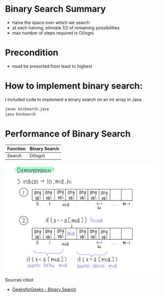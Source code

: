 # Binary Search Summary

- halve the space over which we search
- at each halving, elimiate 1/2 of remaining possibilities
- max number of steps required is O(logn)

# Precondition
- must be presorted from least to highest

# How to implement binary search:
I included code to implement a binary search on an int array in Java. 
```sh
javac binSearch.java
java binSearch
```

# Performance of Binary Search
| Function | Binary Search | 
| ------ | - | 
| Search | O(logn) | 

![Alt text](Algorithms/BinarySearch/VisualizationOfBinSearch.jpg?raw=true "Visualization of binary search")

Sources cited: 
- [GeeksforGeeks - Binary Search](https://www.geeksforgeeks.org/binary-search/)

